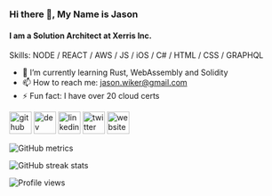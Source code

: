 ### Hi there 👋, My Name is Jason
#### I am a Solution Architect at Xerris Inc.

Skills: NODE / REACT / AWS / JS / iOS / C# / HTML / CSS / GRAPHQL

- 🌱 I’m currently learning Rust, WebAssembly and Solidity  
- 📫 How to reach me: jason.wiker@gmail.com 
- ⚡ Fun fact: I have over 20 cloud certs 


[<img src='https://img.icons8.com/color/2x/github-2.png' alt='github' height='40'>](https://github.com/Speediing)  [<img src='https://img.icons8.com/color/2x/blog.png' alt='dev' height='40'>](https://dev.to/wiker)  [<img src='https://img.icons8.com/color/2x/linkedin.png' alt='linkedin' height='40'>](https://www.linkedin.com/in/jason-wiker//)  [<img src='https://img.icons8.com/color/2x/twitter.png' alt='twitter' height='40'>](https://twitter.com/Jason_Wiker)  [<img src='https://img.icons8.com/color/2x/name-skin-type-7.png' alt='website' height='40'>](https://wiker.dev)  

![GitHub metrics](https://metrics.lecoq.io/Speediing)  

![GitHub streak stats](https://github-readme-streak-stats.herokuapp.com/?user=Speediing)  

![Profile views](https://gpvc.arturio.dev/Speediing)  
